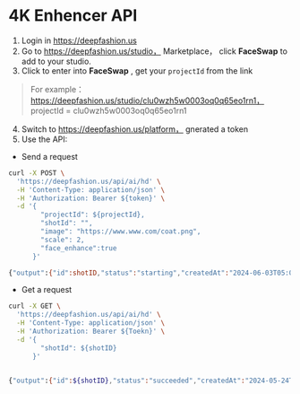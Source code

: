 # 4K Enhencer API 

1. Login in https://deepfashion.us
2. Go to https://deepfashion.us/studio， Marketplace， click **FaceSwap** to add to your studio.
3. Click to enter into **FaceSwap** , get your `projectId` from the link

  > For example：https://deepfashion.us/studio/clu0wzh5w0003oq0q65eo1rn1，
  > projectId = clu0wzh5w0003oq0q65eo1rn1

4. Switch to https://deepfashion.us/platform， gnerated a token
5. Use the API: 

- Send a request

```bash
curl -X POST \
  'https://deepfashion.us/api/ai/hd' \
  -H 'Content-Type: application/json' \
  -H 'Authorization: Bearer ${token}' \
  -d '{
        "projectId": ${projectId},
        "shotId": "",
        "image": "https://www.www.com/coat.png",
        "scale": 2,
        "face_enhance":true 
      }'

{"output":{"id":shotID,"status":"starting","createdAt":"2024-06-03T05:01:51.314Z","updatedAt":"2024-06-03T05:01:51.314Z","outputUrl":null}}%  
```

- Get a request

```bash
curl -X GET \
  'https://deepfashion.us/api/ai/hd' \
  -H 'Content-Type: application/json' \
  -H 'Authorization: Bearer ${Toekn}' \
  -d '{
        "shotId": ${shotID}
      }'


{"output":{"id":${shotID},"status":"succeeded","createdAt":"2024-05-24T02:09:51.254Z","updatedAt":"2024-05-24T02:15:47.402Z","outputUrl":"https://dddd.webp"}}%  
```

